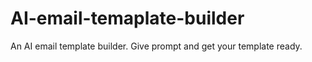 # AI-email-temaplate-builder
An AI email template builder. Give prompt and get your template ready. 
